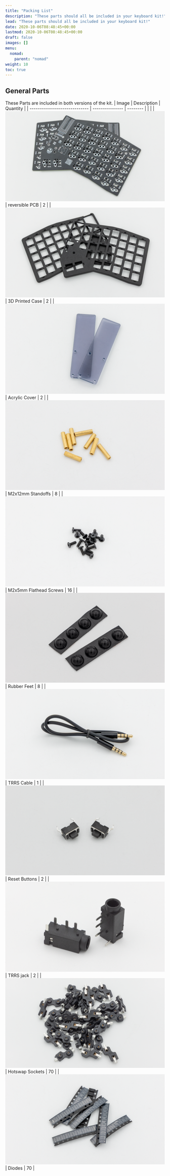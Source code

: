 ```yaml
---
title: "Packing List"
description: "These parts should all be included in your keyboard kit!"
lead: "These parts should all be included in your keyboard kit!"
date: 2020-10-06T08:48:45+00:00
lastmod: 2020-10-06T08:48:45+00:00
draft: false
images: []
menu:
  nomad:
    parent: "nomad"
weight: 10
toc: true
---
```


## General Parts

These Parts are included in both versions of the kit.
| Image | Description | Quantity |
| ----------------------------- | --------------- | -------- |
| |
| ![PCB](pcb.png) | reversible PCB | 2 |
| ![case](case.png) | 3D Printed Case | 2 |
| ![acrylic-cover](acrylic.png) | Acrylic Cover | 2 |
| ![standoffs](standoffs.png) | M2x12mm Standoffs | 8 |
| ![screws](screws.png) | M2x5mm Flathead Screws | 16 |
| ![rubber feet](feet.png) | Rubber Feet | 8 |
| ![trrs-cable](cable.png) | TRRS Cable | 1 |
| ![reset button](reset.png) | Reset Buttons | 2 |
| ![trrs jack](trrs.png) | TRRS jack | 2 |
| ![hs-sockets](HS-sockets.png) | Hotswap Sockets | 70 |
| ![diodes](diodes.png) | Diodes | 70 |
